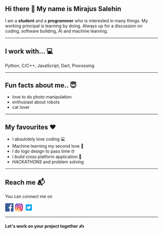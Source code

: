 <!-- social media icons -->
[1.1]: https://github.com/mirajus-salehin/mirajus-salehin/blob/master/images/facebook.png "Facebook icon"
[2.1]: https://github.com/mirajus-salehin/mirajus-salehin/blob/master/images/instagram.png "Instagram icon"
[3.1]: https://github.com/mirajus-salehin/mirajus-salehin/blob/master/images/twitter.png "Twitter icon"

<!--links to social media-->

[1]: https://www.facebook.com/mirajus.salehinsayem
[2]: https://www.instagram.com/mirajus.salehinsayem/
[3]: https://twitter.com/mirajus_salehin


## Hi there 👋 My name is Mirajus Salehin
I am a **student** and a **programmer** who is interested in many things. My working principal is learning by doing. Always up for a discussion on coding, software building, AI and machine learning.

---

## I work with... 💻
Python, C/C++, JavaScript, Dart, Processing

---
## Fun facts about me.. 😇
- love to do photo manipulation 
- enthusiast about robots 
- cat lover 

---
## My favourites ❤️
- I absulotely love coding 💻
- Machine learning my second love 💌
- I do logo design to pass time 🤓
- I *build* cross platform application 📱
- *HACKATHONS* and problem solving

---
## Reach me 📬
You can connect me on 

[![facebook profile][1.1]][1]
[![instagram profile][2.1]][2]
[![twitter profile][3.1]][3]


---
#### Let's work on your project together ✍️
